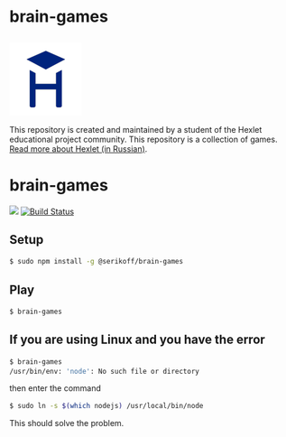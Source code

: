 # brain-games

##
[![Hexlet Ltd. logo](https://raw.githubusercontent.com/Hexlet/hexletguides.github.io/master/images/hexlet_logo128.png)](https://ru.hexlet.io/pages/about?utm_source=github&utm_medium=link&utm_campaign=nodejs-package)

This repository is created and maintained by a student of the Hexlet educational project community. This repository is a collection of games. [Read more about Hexlet (in Russian)](https://ru.hexlet.io/pages/about?utm_source=github&utm_medium=link&utm_campaign=nodejs-package).

##

# brain-games

<a href="https://codeclimate.com/github/serikoff/project-lvl1-s474/maintainability"><img src="https://api.codeclimate.com/v1/badges/0844630e37ddc03449e7/maintainability" /></a>
[![Build Status](https://travis-ci.org/serikoff/brain-games.svg?branch=master)](https://travis-ci.org/serikoff/brain-games)

## Setup

```sh
$ sudo npm install -g @serikoff/brain-games
```

## Play

```sh
$ brain-games
```


## If you are using Linux and you have the error 
```sh
$ brain-games
/usr/bin/env: 'node': No such file or directory
```
then enter the command 
```sh
$ sudo ln -s $(which nodejs) /usr/local/bin/node
```
This should solve the problem.
